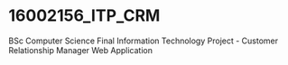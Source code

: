 # 16002156_ITP_CRM
BSc Computer Science Final Information Technology Project - Customer Relationship Manager Web Application
